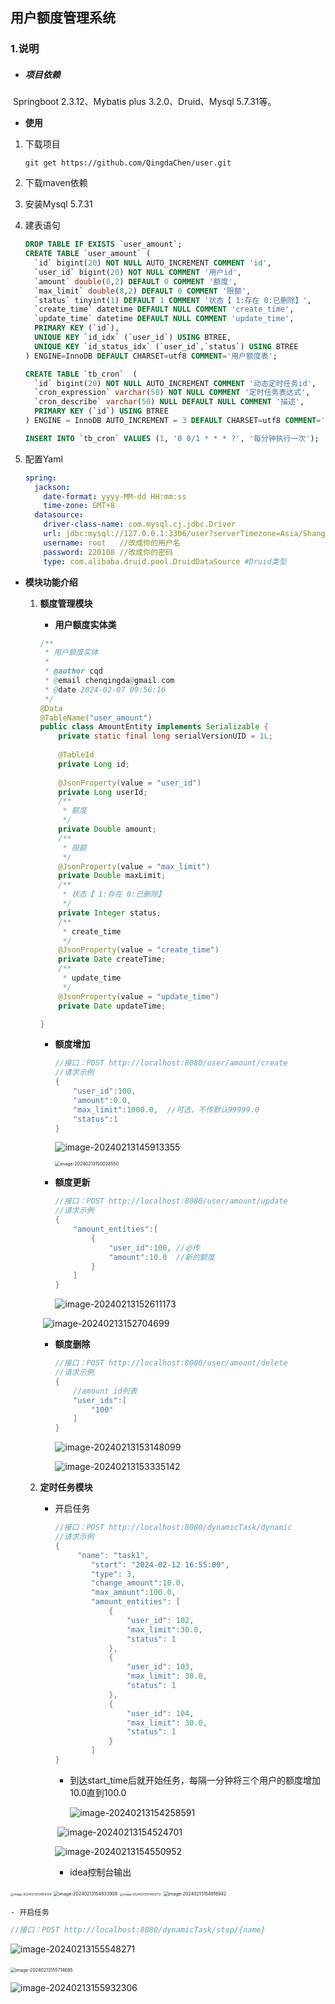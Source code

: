 ## **用户额度管理系统**

### 1.说明

- ##### **项目依赖**

​			Springboot 2.3.12、Mybatis plus 3.2.0、Druid、Mysql 5.7.31等。

-   **使用**

  1. 下载项目

     ```shell
     git get https://github.com/QingdaChen/user.git
     ```

  2. 下载maven依赖

  3. 安装Mysql 5.7.31

  4. 建表语句

     ```sql
     DROP TABLE IF EXISTS `user_amount`;
     CREATE TABLE `user_amount` (
       `id` bigint(20) NOT NULL AUTO_INCREMENT COMMENT 'id',
       `user_id` bigint(20) NOT NULL COMMENT '用户id',
       `amount` double(8,2) DEFAULT 0 COMMENT '额度',
       `max_limit` double(8,2) DEFAULT 0 COMMENT '限额',
       `status` tinyint(1) DEFAULT 1 COMMENT '状态【 1:存在 0:已删除】',
       `create_time` datetime DEFAULT NULL COMMENT 'create_time',
       `update_time` datetime DEFAULT NULL COMMENT 'update_time',
       PRIMARY KEY (`id`),
       UNIQUE KEY `id_idx` (`user_id`) USING BTREE,
       UNIQUE KEY `id_status_idx` (`user_id`,`status`) USING BTREE
     ) ENGINE=InnoDB DEFAULT CHARSET=utf8 COMMENT='用户额度表';
     
     CREATE TABLE `tb_cron`  (
       `id` bigint(20) NOT NULL AUTO_INCREMENT COMMENT '动态定时任务id',
       `cron_expression` varchar(50) NOT NULL COMMENT '定时任务表达式',
       `cron_describe` varchar(50) NULL DEFAULT NULL COMMENT '描述',
       PRIMARY KEY (`id`) USING BTREE
     ) ENGINE = InnoDB AUTO_INCREMENT = 3 DEFAULT CHARSET=utf8 COMMENT='定时任务表';
     
     INSERT INTO `tb_cron` VALUES (1, '0 0/1 * * * ?', '每分钟执行一次');
     
     ```

  5. 配置Yaml 

     ```yaml
     spring:
       jackson:
         date-format: yyyy-MM-dd HH:mm:ss
         time-zone: GMT+8
       datasource:
         driver-class-name: com.mysql.cj.jdbc.Driver
         url: jdbc:mysql://127.0.0.1:3306/user?serverTimezone=Asia/Shanghai&useUnicode=true&characterEncoding=UTF8&useSSL=false
         username: root   //改成你的用户名
         password: 220108 //改成你的密码
         type: com.alibaba.druid.pool.DruidDataSource #Druid类型
     ```

- **模块功能介绍**
  1. **额度管理模块**
  
     -  **用户额度实体类**
  
       ```java
       /**
        * 用户额度实体
        *
        * @author cqd
        * @email chenqingda@gmail.com
        * @date 2024-02-07 09:56:16
        */
       @Data
       @TableName("user_amount")
       public class AmountEntity implements Serializable {
           private static final long serialVersionUID = 1L;
          
           @TableId
           private Long id;
         
           @JsonProperty(value = "user_id")
           private Long userId;
           /**
            * 额度
            */
           private Double amount;
           /**
            * 限额
            */
           @JsonProperty(value = "max_limit")
           private Double maxLimit;
           /**
            * 状态【 1:存在 0:已删除】
            */
           private Integer status;
           /**
            * create_time
            */
           @JsonProperty(value = "create_time")
           private Date createTime;
           /**
            * update_time
            */
           @JsonProperty(value = "update_time")
           private Date updateTime;
       
       }
       
       ```
  
     - **额度增加**
  
       ```java
       //接口：POST http://localhost:8080/user/amount/create
       //请求示例
       {
           "user_id":100,
           "amount":0.0,
           "max_limit":1000.0,  //可选，不传默认99999.0
           "status":1
       }
       ```
       
       ![image-20240213145913355](image/image-20240213145913355.png)
       
       <img src="./image/image-20240213150028550.png" alt="image-20240213150028550" style="zoom:50%;" />
       
     - **额度更新**
     
       ```java
       //接口：POST http://localhost:8080/user/amount/update
       //请求示例
       {
           "amount_entities":[
               {
                   "user_id":100, //必传
                   "amount":10.0  //新的额度
               }
           ]
       }
       ```
       
       ![image-20240213152611173](image/image-20240213152611173.png)
     
     ​       ![image-20240213152704699](image/image-20240213152704699.png)
     
     
     
     - **额度删除**
     
       ```java
       //接口：POST http://localhost:8080/user/amount/delete
       //请求示例
       {
           //amount id列表
           "user_ids":[
               "100"
           ]
       }
       ```
     
       ![image-20240213153148099](image/image-20240213153148099.png)
     
       ![image-20240213153335142](image/image-20240213153335142.png)
  
  2. **定时任务模块**
  
     - 开启任务  
  
       ```java
       //接口：POST http://localhost:8080/dynamicTask/dynamic
       //请求示例
       {
            "name": "task1",
               "start": "2024-02-12 16:55:00",
               "type": 3,
               "change_amount":10.0,
               "max_amount":100.0,
               "amount_entities": [
                   {
                       "user_id": 102,
                       "max_limit":30.0,
                       "status": 1
                   },
                   {
                       "user_id": 103,
                       "max_limit": 30.0,
                       "status": 1
                   },
                   {
                       "user_id": 104,
                       "max_limit": 30.0,
                       "status": 1
                   }
               ]
       }
       ```
  
       - 到达start_time后就开始任务，每隔一分钟将三个用户的额度增加10.0直到100.0
  
         ![image-20240213154258591](image/image-20240213154258591.png)
  
       ​       ![image-20240213154524701](image/image-20240213154524701.png)
  
       ![image-20240213154550952](image/image-20240213154550952.png)
  
       - idea控制台输出
  

<img src="image/image-20240213154814318.png" alt="image-20240213154814318" style="zoom: 33%;" />

<img src="image/image-20240213154833908.png" alt="image-20240213154833908" style="zoom:50%;" />

<img src="image/image-20240213154929712.png" alt="image-20240213154929712" style="zoom: 33%;" />

<img src="image/image-20240213154916942.png" alt="image-20240213154916942" style="zoom:50%;" />

    - 开启任务

  ```java
  //接口：POST http://localhost:8080/dynamicTask/stop/{name}
  ```

  ![image-20240213155548271](image/image-20240213155548271.png)

​       <img src="image/image-20240213155714685.png" alt="image-20240213155714685" style="zoom: 50%;" />

![image-20240213155932306](image/image-20240213155932306.png)
